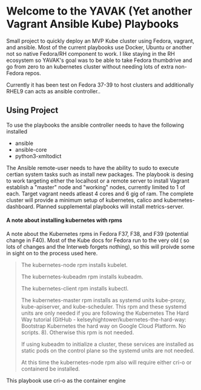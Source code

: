 # Welcome to the YAVAK (Yet another Vagrant Ansible Kube) Playbooks

Small project to quickly deploy an MVP Kube cluster using Fedora, vagrant, and ansible. Most of the current playbooks use Docker, Ubuntu
or another not so native Fedora/RH component to work. I like staying in the RH ecosystem so YAVAK's goal was to be able to take Fedora thumbdrive and go from zero to an kubernetes cluster without needing lots of extra non-Fedora repos.

Currently it has been test on Fedora 37-39 to host clusters and additionally RHEL9 can acts as ansible controller..

## Using Project

To use the playbooks the ansible controller needs to have the following installed

 - ansible 
 - ansible-core 
 - python3-xmltodict

The Ansible remote-user needs to have the ability to sudo to execute certian system tasks such as install new packages. The playbook is desing to work targeting either the localhost or a remote server to install Vagrant establish a "master" node and "working" nodes, currently limited to 1 of each. Target vagrant needs atleast 4 cores and 6 gig of ram. The complete cluster will provide a minimum setup of kubernetes, calico and kubernetes-dashboard. Planned supplemental playbooks will install metrics-server. 

#### A note about installing kubernetes with rpms

A note about the Kubernetes rpms in Fedora F37, F38, and F39 (potential change in F40). Most of the Kube docs for Fedora run to the very old ( so lots of changes and the Interweb forgets nothing), so this will proivde some in sight on to the process used here.

>The kubernetes-node rpm installs kubelet.
>
>The kubernetes-kubeadm rpm installs kubeadm.
>
>The kubernetes-client rpm installs kubectl.
>
>The kubernetes-master rpm installs as systemd units kube-proxy, kube-apiserver, and kube-scheduler. This rpm and these systemd units are only needed if you are following the Kubernetes The Hard Way tutorial (GitHub - kelseyhightower/kubernetes-the-hard-way: Bootstrap Kubernetes the hard way on Google Cloud Platform. No scripts. 8). Otherwise this rpm is not needed.
>
>If using kubeadm to initialize a cluster, these services are installed as static pods on the control plane so the systemd units are not needed.
>
>At this time the kubernetes-node rpm also will require either cri-o or containerd be installed. 

This playbook use cri-o as the container engine
